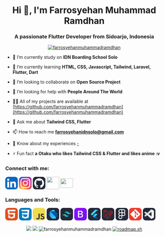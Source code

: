 
<h1 align="center">Hi 👋, I'm Farrosyehan Muhammad Ramdhan</h1>
<h3 align="center">A passionate Flutter Developer from Sidoarjo, Indonesia</h3>


<p align="center">
  <a href="https://github.com/ryo-ma/github-profile-trophy"><img src="https://github-profile-trophy.vercel.app/?username=farrosyehanmuhammadramdhan" alt="farrosyehanmuhammadramdhan" /></a> </img>
</p>

- 🔭 I’m currently study on **IDN Boarding School Solo**

- 🌱 I’m currently learning **HTML, CSS, Javascript, Tailwind, Laravel, Flutter, Dart**

- 👯 I’m looking to collaborate on **Open Source Project**

- 🤝 I’m looking for help with **People Around The World**

- 👨‍💻 All of my projects are available at [https://github.com/farrosyehanmuhammadramdhan](https://github.com/farrosyehanmuhammadramdhan)

- 💬 Ask me about **Tailwind CSS, Flutter**

- 📫 How to reach me **farrosyehanidnsolo@gmail.com**

- 📄 Know about my experiences [-](-)
- ⚡ Fun fact **a Otaku who likes Tailwind CSS & Flutter and likes anime :v**


<h3 align="left">Connect with me:</h3>
<p align="left">
<a href="https://www.linkedin.com/in/farrosyehan-muhammad-ramdhan-570914285" target="blank"><img align="center" src="https://github.com/tandpfun/skill-icons/blob/main/icons/LinkedIn.svg" alt="" height="40" width="40" /></a>
<a href="https://www.instagram.com/farrosyehanmuhammadramdhan_85/" target="blank"><img align="center" src="https://github.com/tandpfun/skill-icons/blob/main/icons/Instagram.svg" alt="" height="40" width="40" /></a>  
<a href="https://github.com/farrosyehanmuhammadramdhan" target="blank"><img  align= "center" src="https://github.com/tandpfun/skill-icons/blob/main/icons/Github-Dark.svg" alt="Discord" width="40" height="40"/></a>
<a href="https://www.facebook.com/farrosyehan85/" target="blank"><img align="center" src="https://raw.githubusercontent.com/rahuldkjain/github-profile-readme-generator/master/src/images/icons/Social/facebook.svg" alt="" height="40" width="40" /></a>
<a href="https://www.youtube.com/channel/UCO543PTu1mY9J5sdMZB1IjA" target="blank"><img align="center" src="https://raw.githubusercontent.com/rahuldkjain/github-profile-readme-generator/master/src/images/icons/Social/youtube.svg" alt="" height="30" width="40" /></a>
</p>

<h3 align="left">Languages and Tools:</h3>
<p align="left"> 
  <a href="https://www.w3.org/html/" target="blank"><img src="https://github.com/tandpfun/skill-icons/blob/main/icons/HTML.svg" alt="html5" width= "40", height= "40"/></a>
  <a href="https://www.w3schools.com/css/" target="blank"><img src="https://github.com/tandpfun/skill-icons/blob/main/icons/CSS.svg" alt="css3" width="40" height="40"/></a> 
  <a href="https://developer.mozilla.org/en-US/docs/Web/JavaScript" target="blank"><img src="https://github.com/tandpfun/skill-icons/blob/main/icons/JavaScript.svg" alt="javascript" width="40" height="40"/></a>
  <a href="https://dart.dev/" target="blank"><img src="https://github.com/tandpfun/skill-icons/blob/main/icons/Dart-Dark.svg" alt="Dart" width="40" height="40"/></a>
  <a href="https://tailwindcss.com/" target="blank"><img src="https://github.com/tandpfun/skill-icons/blob/main/icons/TailwindCSS-Dark.svg" alt="Tailwind" width="40" height="40"/></a>
  <a href="https://getbootstrap.com/" target="blank"><img src="https://github.com/tandpfun/skill-icons/blob/main/icons/Bootstrap.svg" alt="Bootstrap" width="40" height="40"/></a>
  <a href="https://flutter.dev/" target="blank"><img src="https://github.com/tandpfun/skill-icons/blob/main/icons/Flutter-Dark.svg" alt="Flutter" width="40" height="40"/></a>
  <a href="https://laravel.com/#authorization" target="blank"><img src="https://github.com/tandpfun/skill-icons/blob/main/icons/Laravel-Dark.svg" alt="Laravel" width="40" height="40"/></a> 
  <a href="https://www.figma.com/"target="blank"><img src="https://github.com/tandpfun/skill-icons/blob/main/icons/Figma-Dark.svg" alt="figma" width="40" height="40"/></a> 
  <a href="https://git-scm.com/" target="blank"><img src="https://github.com/tandpfun/skill-icons/blob/main/icons/Git.svg" alt="git" width="40" height="40"/></a>
  <a href="https://code.visualstudio.com/" target="blank"><img src="https://github.com/tandpfun/skill-icons/blob/main/icons/VSCode-Dark.svg" alt="git" width="40" height="40"/></a>
</p>

<p align="center">
<img src="https://github-readme-stats.vercel.app/api?username=farrosyehanmuhammadramdhan&show_icons=true&locale=id"bg_color=808080&hide_border=true"alt="farrosyehanmuhammadramdhan"/>
<img src="https://github-readme-streak-stats.herokuapp.com/?user=farrosyehanmuhammadramdhan&locale=id"bg_color=808080&hide_border=true"alt="farrosyehanmuhammadramdhan"/>
<img src="https://github-readme-stats.vercel.app/api/top-langs/?username=farrosyehanmuhammadramdhan&hide_progress=true"bg_color=808080&hide_border=true" alt="farrosyehanmuhammadramdhan"/>
<a href="https://roadmap.sh"><img src="https://roadmap.sh/card/tall/65dffa9c8947e435e74d30c4?variant=dark&roadmaps=frontend%2Cflutter" alt="roadmap.sh"/></a>
</p>
